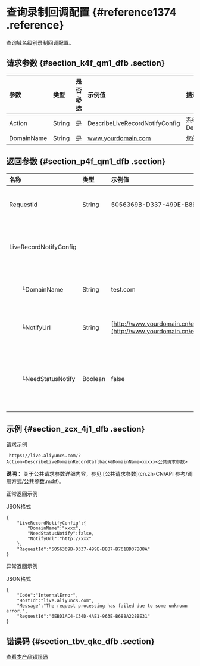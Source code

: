 # 查询录制回调配置 {#reference1374 .reference}

查询域名级别录制回调配置。

## 请求参数 {#section_k4f_qm1_dfb .section}

|参数|类型|是否必选|示例值|描述|
|:-|:-|:---|:--|:-|
|Action|String|是|DescribeLiveRecordNotifyConfig|系统规定参数。取值：DescribeLiveRecordNotifyConfig|
|DomainName|String|是|www.yourdomain.com|您的加速域名。|

## 返回参数 {#section_p4f_qm1_dfb .section}

|名称|类型|示例值|描述|
|:-|:-|:--|:-|
|RequestId|String|5056369B-D337-499E-B8B7-B761BD37B08A|该条任务请求 ID。|
|LiveRecordNotifyConfig| | |域名录制回调配置。|
|  └DomainName|String|test.com|流所属加速域名。|
|  └NotifyUrl|String|[http://www.yourdomain.cn/examplecallback.action](http://www.yourdomain.cn/examplecallback.action)|录制回调地址。|
|  └NeedStatusNotify|Boolean|false|是否需要录制任务状态回调。|

## 示例 {#section_zcx_4j1_dfb .section}

请求示例

```
 https://live.aliyuncs.com/?Action=DescribeLiveDomainRecordCallback&DomainName=xxxxx<公共请求参数>
```

**说明：** 关于公共请求参数详细内容，参见 [公共请求参数](cn.zh-CN/API 参考/调用方式/公共参数.md#)。

正常返回示例

JSON格式

```
{
    "LiveRecordNotifyConfig":{
        "DomainName":"xxxx",
        "NeedStatusNotify":false,
        "NotifyUrl":"http://xxx"
    },
    "RequestId":"5056369B-D337-499E-B8B7-B761BD37B08A"
}
```

异常返回示例

JSON格式

```
{
    "Code":"InternalError",
    "HostId":"live.aliyuncs.com",
    "Message":"The request processing has failed due to some unknown error.",
    "RequestId":"6EBD1AC4-C34D-4AE1-963E-B688A228BE31"
}
```

## 错误码 {#section_tbv_qkc_dfb .section}

 [查看本产品错误码](https://error-center.aliyun.com/status/product/live) 

